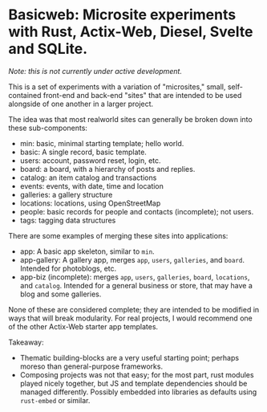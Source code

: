 # Basicweb: Microsite experiments with Rust, Actix-Web, Diesel, Svelte and SQLite.

*Note: this is not currently under active development.*

This is a set of experiments with a variation of "microsites," small,
self-contained front-end and back-end "sites" that are intended to be
used alongside of one another in a larger project.

The idea was that most realworld sites can generally
be broken down into these sub-components:

- min: basic, minimal starting template; hello world.
- basic: A single record, basic template.
- users: account, password reset, login, etc. 
- board: a board, with a hierarchy of posts and replies.
- catalog: an item catalog and transactions 
- events: events, with date, time and location
- galleries: a gallery structure
- locations: locations, using OpenStreetMap
- people: basic records for people and contacts (incomplete); not users.
- tags: tagging data structures
 
There are some examples of merging these sites into applications:
- app: A basic app skeleton, similar to `min`. 
- app-gallery: A gallery app, merges `app`, `users`, `galleries`, and `board`.
  Intended for photoblogs, etc. 
- app-biz (incomplete): merges `app`, `users`, `galleries`, `board`, `locations`,
  and `catalog`.  Intended for a general business or store, that may have
  a blog and some galleries.

None of these are considered complete; they are intended to be modified
in ways that will break modularity.  For real projects, I would
recommend one of the other Actix-Web starter app templates.

Takeaway:
- Thematic building-blocks are a very useful starting point; perhaps moreso than
  general-purpose frameworks.  
- Composing projects was not that easy; for the most part, rust modules played 
  nicely together, but JS and template dependencies should be managed differently.
  Possibly embedded into libraries as defaults using `rust-embed` or similar. 


